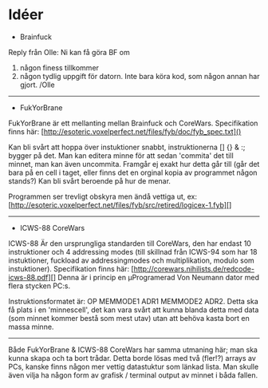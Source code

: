 ﻿# Idéer

* Brainfuck

Reply från Olle:
Ni kan få göra BF om
   1) någon finess tillkommer
   2) någon tydlig uppgift för datorn. Inte bara köra kod, som någon annan har gjort.
 /Olle

---

* FukYorBrane

FukYorBrane är ett mellanting mellan Brainfuck och CoreWars. Specifikation finns här: [http://esoteric.voxelperfect.net/files/fyb/doc/fyb_spec.txt]()

Kan bli svårt att hoppa över instuktioner snabbt, instruktionerna [] {} & :; bygger på det.
Man kan editera minne för att sedan 'commita' det till minnet, man kan även uncommita. Framgår ej exakt hur detta går till (går det bara på en cell i taget, eller finns det en orginal kopia av programmet någon stands?) Kan bli svårt beroende på hur de menar.

Programmen ser trevligt obskyra men ändå vettiga ut, ex: [http://esoteric.voxelperfect.net/files/fyb/src/retired/logicex-1.fyb][]

---

 * ICWS-88 CoreWars

ICWS-88 Är den ursprungliga standarden till CoreWars, den har endast 10 instruktioner och 4 addressing modes (till skillnad från ICWS-94 som har 18 instuktioner, fuckload av addressingmodes och multiplikation, modulo som instuktioner). Specifikation finns här: [http://corewars.nihilists.de/redcode-icws-88.pdf][]
Denna är i princip en µProgramerad Von Neumann dator med flera stycken PC:s.


Instruktionsformatet är: OP MEMMODE1 ADR1 MEMMODE2 ADR2. Detta ska få plats i en 'minnescell', det kan vara svårt att kunna blanda detta med data (som minnet kommer bestå som mest utav) utan att behöva kasta bort en massa minne.

---

Både FukYorBrane & ICWS-88 CoreWars har samma utmaning här; man ska kunna skapa och ta bort trådar. Detta borde lösas med två (fler!?) arrays av PCs, kanske finns någon mer vettig datastuktur som länkad lista.
Man skulle även vilja ha någon form av grafisk / terminal output av minnet i båda fallen.

